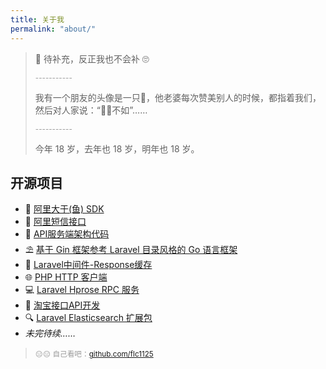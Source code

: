```yaml
---
title: 关于我
permalink: "about/"
---
```


> 🍭 待补充，反正我也不会补 🙄
> 
> <small style="color: #999;">-----------</small>
> 
> 我有一个朋友的头像是一只🐶，他老婆每次赞美别人的时候，都指着我们，然后对人家说：“🐷🐶不如”…… 
> 
> <small style="color: #999;">-----------</small>
> 
> 今年 18 岁，去年也 18 岁，明年也 18 岁。

## 开源项目

- 🐡 [阿里大于(鱼) SDK](https://github.com/flc1125/alidayu)
- 🐶 [阿里短信接口](https://github.com/flc1125/dysms)
- 🍨 [API服务端架构代码](https://github.com/flc1125/ApiServer)
- ⛱ [基于 Gin 框架参考 Laravel 目录风格的 Go 语言框架](https://github.com/flc1125/largin)
- 🔗 [Laravel中间件-Response缓存](https://github.com/flc1125/laravel-middleware-cache-response)
- 🌐 [PHP HTTP 客户端](https://github.com/flc1125/http)
- 💻 [Laravel Hprose RPC 服务](https://github.com/flc1125/laravel-hprose)
- 🛒 [淘宝接口API开发](https://github.com/flc1125/taobao-open-api)
- 🔍 [Laravel Elasticsearch 扩展包](https://github.com/flc1125/laravel-elasticsearch)
- _未完待续……_ 

> <small style="color: #999;"> 😑😑 自己看吧：[github.com/flc1125](https://github.com/flc1125) </small>